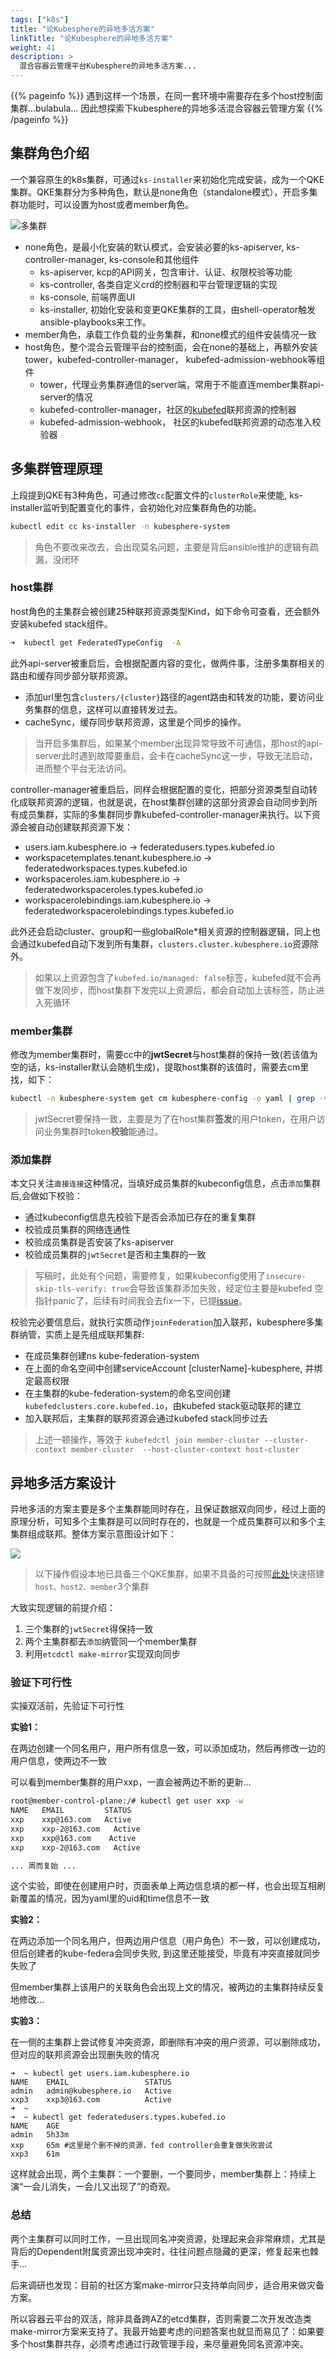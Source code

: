 ```yaml
---
tags: ["k8s"]
title: "论Kubesphere的异地多活方案"
linkTitle: "论Kubesphere的异地多活方案"
weight: 41
description: >
  混合容器云管理平台Kubesphere的异地多活方案... 
---
```


{{% pageinfo %}}
遇到这样一个场景，在同一套环境中需要存在多个host控制面集群...bulabula... 因此想探索下kubesphere的异地多活混合容器云管理方案
{{% /pageinfo %}}

## 集群角色介绍

一个兼容原生的k8s集群，可通过`ks-installer`来初始化完成安装，成为一个QKE集群。QKE集群分为多种角色，默认是none角色（standalone模式），开启多集群功能时，可以设置为host或者member角色。

![多集群](/images/kcp-多集群.png)

- none角色，是最小化安装的默认模式，会安装必要的ks-apiserver, ks-controller-manager, ks-console和其他组件
  - ks-apiserver, kcp的API网关，包含审计、认证、权限校验等功能
  - ks-controller, 各类自定义crd的控制器和平台管理逻辑的实现
  - ks-console, 前端界面UI
  - ks-installer, 初始化安装和变更QKE集群的工具，由shell-operator触发ansible-playbooks来工作。
- member角色，承载工作负载的业务集群，和none模式的组件安装情况一致
- host角色，整个混合云管理平台的控制面，会在none的基础上，再额外安装tower，kubefed-controller-manager， kubefed-admission-webhook等组件
  - tower，代理业务集群通信的server端，常用于不能直连member集群api-server的情况
  - kubefed-controller-manager，社区的[kubefed](https://github.com/kubernetes-sigs/kubefed)联邦资源的控制器
  - kubefed-admission-webhook， 社区的kubefed联邦资源的动态准入校验器

## 多集群管理原理

上段提到QKE有3种角色，可通过修改`cc`配置文件的`clusterRole`来使能, ks-installer监听到配置变化的事件，会初始化对应集群角色的功能。
```bash
kubectl edit cc ks-installer -n kubesphere-system
```
> 角色不要改来改去，会出现莫名问题，主要是背后ansible维护的逻辑有疏漏，没闭环

### host集群

host角色的主集群会被创建25种联邦资源类型Kind，如下命令可查看，还会额外安装kubefed stack组件。
``` bash
➜  kubectl get FederatedTypeConfig  -A
```

此外api-server被重启后，会根据配置内容的变化，做两件事，注册多集群相关的路由和缓存同步部分联邦资源。
 - 添加url里包含`clusters/{cluster}`路径的agent路由和转发的功能，要访问业务集群的信息，这样可以直接转发过去。
 - cacheSync，缓存同步联邦资源，这里是个同步的操作。
> 当开启多集群后，如果某个member出现异常导致不可通信，那host的api-server此时遇到故障要重启，会卡在cacheSync这一步，导致无法启动，进而整个平台无法访问。

controller-manager被重启后，同样会根据配置的变化，把部分资源类型自动转化成联邦资源的逻辑，也就是说，在host集群创建的这部分资源会自动同步到所有成员集群，实际的多集群同步靠kubefed-controller-manager来执行。以下资源会被自动创建联邦资源下发：
  - users.iam.kubesphere.io -> federatedusers.types.kubefed.io
  - workspacetemplates.tenant.kubesphere.io -> federatedworkspaces.types.kubefed.io
  - workspaceroles.iam.kubesphere.io -> federatedworkspaceroles.types.kubefed.io
  - workspacerolebindings.iam.kubesphere.io -> federatedworkspacerolebindings.types.kubefed.io

此外还会启动cluster、group和一些globalRole*相关资源的控制器逻辑，同上也会通过kubefed自动下发到所有集群，`clusters.cluster.kubesphere.io`资源除外。

> 如果以上资源包含了`kubefed.io/managed: false`标签，kubefed就不会再做下发同步，而host集群下发完以上资源后，都会自动加上该标签，防止进入死循环

### member集群

修改为member集群时，需要cc中的**jwtSecret**与host集群的保持一致(若该值为空的话，ks-installer默认会随机生成)，提取host集群的该值时，需要去cm里找，如下：
```bash
kubectl -n kubesphere-system get cm kubesphere-config -o yaml | grep -v "apiVersion" | grep jwtSecret
```
> jwtSecret要保持一致，主要是为了在host集群**签发**的用户token，在用户访问业务集群时token**校验**能通过。

### 添加集群

本文只关注`直接连接`这种情况，当填好成员集群的kubeconfig信息，点击`添加`集群后,会做如下校验：
- 通过kubeconfig信息先校验下是否会添加已存在的重复集群
- 校验成员集群的网络连通性
- 校验成员集群是否安装了ks-apiserver
- 校验成员集群的`jwtSecret`是否和主集群的一致

> 写稿时，此处有个问题，需要修复，如果kubeconfig使用了`insecure-skip-tls-verify: true`会导致该集群添加失败，经定位主要是kubefed 空指针panic了，后续有时间我会去fix一下，已提[issue](https://github.com/kubesphere/kubesphere/issues/4891)。

校验完必要信息后，就执行实质动作`joinFederation`加入联邦，kubesphere多集群纳管，实质上是先组成联邦集群:
- 在成员集群创建ns kube-federation-system
- 在上面的命名空间中创建serviceAccount [clusterName]-kubesphere, 并绑定最高权限
- 在主集群的kube-federation-system的命名空间创建`kubefedclusters.core.kubefed.io`，由kubefed stack驱动联邦的建立
- 加入联邦后，主集群的联邦资源会通过kubefed stack同步过去
> 上述一顿操作，等效于 `kubefedctl join member-cluster --cluster-context member-cluster  --host-cluster-context host-cluster`


## 异地多活方案设计

异地多活的方案主要是多个主集群能同时存在，且保证数据双向同步，经过上面的原理分析，可知多个主集群是可以同时存在的，也就是一个成员集群可以和多个主集群组成联邦。整体方案示意图设计如下：

![](/images/kcp-multi-hostclusters.png)

> 以下操作假设本地已具备三个QKE集群，如果不具备的可按照[此处](/docs/4-cloud/kubesphere/kind-multicluster-dev/)快速搭建`host、host2、member`3个集群

大致实现逻辑的前提介绍：

1. 三个集群的`jwtSecret`得保持一致
2. 两个主集群都去`添加`纳管同一个member集群
3. 利用`etcdctl make-mirror`实现双向同步

### 验证下可行性

实操双活前，先验证下可行性

**实验1：**

在两边创建一个同名用户，用户所有信息一致，可以添加成功，然后再修改一边的用户信息，使两边不一致

可以看到member集群的用户xxp，一直会被两边不断的更新...
```bash
root@member-control-plane:/# kubectl get user xxp -w
NAME   EMAIL         STATUS
xxp    xxp@163.com   Active
xxp    xxp-2@163.com   Active
xxp    xxp@163.com    Active
xxp    xxp-2@163.com   Active

... 周而复始 ...
```
这个实验，即使在创建用户时，页面表单上两边信息填的都一样，也会出现互相刷新覆盖的情况，因为yaml里的uid和time信息不一致

**实验2：**

在两边添加一个同名用户，但两边用户信息（用户角色）不一致，可以创建成功，但后创建者的kube-federa会同步失败, 到这里还能接受，毕竟有冲突直接就同步失败了

但member集群上该用户的关联角色会出现上文的情况，被两边的主集群持续反复地修改...


**实验3：**

在一侧的主集群上尝试修复冲突资源，即删除有冲突的用户资源，可以删除成功，但对应的联邦资源会出现删失败的情况
```
➜  ~ kubectl get users.iam.kubesphere.io
NAME    EMAIL                 STATUS
admin   admin@kubesphere.io   Active
xxp3    xxp3@163.com          Active
➜  ~
➜  ~ kubectl get federatedusers.types.kubefed.io
NAME    AGE
admin   5h33m
xxp     65m #这里是个删不掉的资源，fed controller会重复做失败尝试
xxp3    61m
```

这样就会出现，两个主集群：一个要删，一个要同步，member集群上：持续上演“一会儿消失，一会儿又出现了”的奇观。

### 总结

两个主集群可以同时工作，一旦出现同名冲突资源，处理起来会非常麻烦，尤其是背后的Dependent附属资源出现冲突时，往往问题点隐藏的更深，修复起来也棘手...

后来调研也发现：目前的社区方案make-mirror只支持单向同步，适合用来做灾备方案。

所以容器云平台的双活，除非具备跨AZ的etcd集群，否则需要二次开发改造类make-mirror方案来支持了。我最开始要考虑的问题答案也就显而易见了：如果要多个host集群共存，必须考虑通过行政管理手段，来尽量避免同名资源冲突。